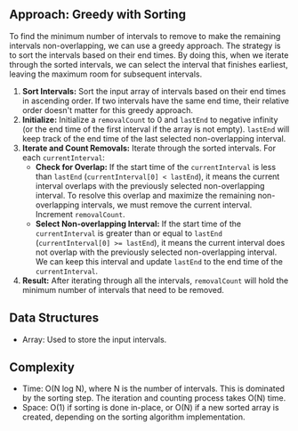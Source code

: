 ## Approach: Greedy with Sorting

To find the minimum number of intervals to remove to make the remaining intervals non-overlapping, we can use a greedy approach. The strategy is to sort the intervals based on their end times. By doing this, when we iterate through the sorted intervals, we can select the interval that finishes earliest, leaving the maximum room for subsequent intervals.

1.  **Sort Intervals:** Sort the input array of intervals based on their end times in ascending order. If two intervals have the same end time, their relative order doesn't matter for this greedy approach.
2.  **Initialize:** Initialize a `removalCount` to 0 and `lastEnd` to negative infinity (or the end time of the first interval if the array is not empty). `lastEnd` will keep track of the end time of the last selected non-overlapping interval.
3.  **Iterate and Count Removals:** Iterate through the sorted intervals. For each `currentInterval`:
    *   **Check for Overlap:** If the start time of the `currentInterval` is less than `lastEnd` (`currentInterval[0] < lastEnd`), it means the current interval overlaps with the previously selected non-overlapping interval. To resolve this overlap and maximize the remaining non-overlapping intervals, we must remove the current interval. Increment `removalCount`.
    *   **Select Non-overlapping Interval:** If the start time of the `currentInterval` is greater than or equal to `lastEnd` (`currentInterval[0] >= lastEnd`), it means the current interval does not overlap with the previously selected non-overlapping interval. We can keep this interval and update `lastEnd` to the end time of the `currentInterval`.
4.  **Result:** After iterating through all the intervals, `removalCount` will hold the minimum number of intervals that need to be removed.

## Data Structures

-   Array: Used to store the input intervals.

## Complexity

-   Time: O(N log N), where N is the number of intervals. This is dominated by the sorting step. The iteration and counting process takes O(N) time.
-   Space: O(1) if sorting is done in-place, or O(N) if a new sorted array is created, depending on the sorting algorithm implementation.
